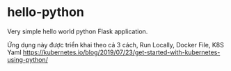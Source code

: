 # hello-python
Very simple hello world python Flask application.

Ứng dụng này được triển khai theo cả 3 cách, Run Locally, Docker File, K8S Yaml
https://kubernetes.io/blog/2019/07/23/get-started-with-kubernetes-using-python/
